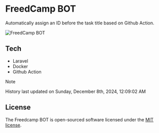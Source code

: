 # FreedCamp BOT

Automatically assign an ID before the task title based on Github Action.

![FreedCamp BOT](https://repository-images.githubusercontent.com/737932867/7d34798b-2680-471c-b089-a78a718d3d6a)

## Tech

- Laravel
- Docker
- Github Action

> [!NOTE]  
> History last updated on Sunday, December 8th, 2024, 12:09:02 AM

## License

The Freedcamp BOT is open-sourced software licensed under the [MIT license](https://opensource.org/licenses/MIT).
